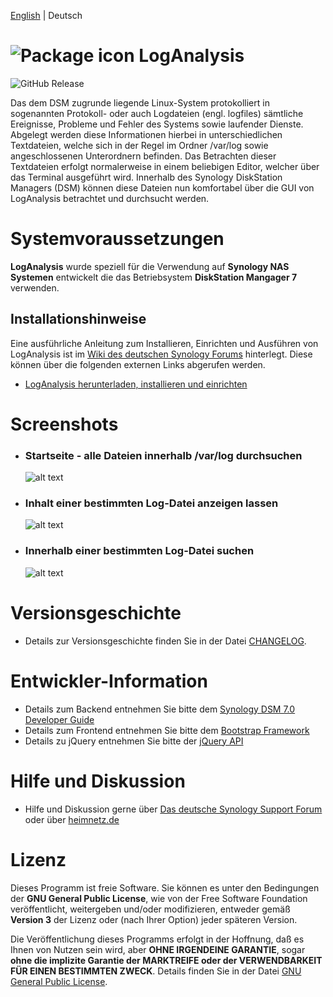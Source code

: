 [English](https://github.com/toafez/LogAnalysis/blob/main/README_en.md) | Deutsch 

# ![Package icon](/ui/images/logo_24.png) LogAnalysis
![GitHub Release](https://img.shields.io/github/v/release/toafez/LogAnalysis?link=https%3A%2F%2Fgithub.com%2Ftoafez%2FLogAnalysis%2Freleases)

Das dem DSM zugrunde liegende Linux-System protokolliert in sogenannten Protokoll- oder auch Logdateien (engl. logfiles) sämtliche Ereignisse, Probleme und Fehler des Systems sowie laufender Dienste. Abgelegt werden diese Informationen hierbei in unterschiedlichen Textdateien, welche sich in der Regel im Ordner /var/log sowie angeschlossenen Unterordnern befinden. Das Betrachten dieser Textdateien erfolgt normalerweise in einem beliebigen Editor, welcher über das Terminal ausgeführt wird. Innerhalb des Synology DiskStation Managers (DSM) können diese Dateien nun komfortabel über die GUI von LogAnalysis betrachtet und durchsucht werden.

# Systemvoraussetzungen
**LogAnalysis** wurde speziell für die Verwendung auf **Synology NAS Systemen** entwickelt die das Betriebsystem **DiskStation Mangager 7** verwenden.

## Installationshinweise
Eine ausführliche Anleitung zum Installieren, Einrichten und Ausführen von LogAnalysis ist im [Wiki des deutschen Synology Forums](https://www.synology-forum.de/wiki/Hauptseite) hinterlegt. Diese können über die folgenden externen Links abgerufen werden.

- [LogAnalysis herunterladen, installieren und einrichten](https://www.synology-forum.de/wiki/LogAnalysis_herunterladen,_installieren_und_einrichten)
 
# Screenshots
  - ### Startseite - alle Dateien innerhalb /var/log durchsuchen
    ![alt text](https://github.com/toafez/LogAnalysis/blob/main/images/App_Snapshot_01.png)
  - ### Inhalt einer bestimmten Log-Datei anzeigen lassen
    ![alt text](https://github.com/toafez/LogAnalysis/blob/main/images/App_Snapshot_02.png)
  - ### Innerhalb einer bestimmten Log-Datei suchen
    ![alt text](https://github.com/toafez/LogAnalysis/blob/main/images/App_Snapshot_03.png)
    
# Versionsgeschichte
- Details zur Versionsgeschichte finden Sie in der Datei [CHANGELOG](CHANGELOG).

# Entwickler-Information
- Details zum Backend entnehmen Sie bitte dem [Synology DSM 7.0 Developer Guide](https://help.synology.com/developer-guide/)
- Details zum Frontend entnehmen Sie bitte dem [Bootstrap Framework](https://getbootstrap.com/)
- Details zu jQuery entnehmen Sie bitte der [jQuery API](https://api.jquery.com/)

# Hilfe und Diskussion
- Hilfe und Diskussion gerne über [Das deutsche Synology Support Forum](https://www.synology-forum.de/threads/loganalysis-gui-zum-betrachten-und-durchsuchen-von-var-log.107180/) oder über [heimnetz.de](https://forum.heimnetz.de/threads/loganalysis-3rdparty-app-fuer-synology-nas-dsm-7.484/)

# Lizenz
Dieses Programm ist freie Software. Sie können es unter den Bedingungen der **GNU General Public License**, wie von der Free Software Foundation veröffentlicht, weitergeben und/oder modifizieren, entweder gemäß **Version 3** der Lizenz oder (nach Ihrer Option) jeder späteren Version.

Die Veröffentlichung dieses Programms erfolgt in der Hoffnung, daß es Ihnen von Nutzen sein wird, aber **OHNE IRGENDEINE GARANTIE**, sogar **ohne die implizite Garantie der MARKTREIFE oder der VERWENDBARKEIT FÜR EINEN BESTIMMTEN ZWECK**. Details finden Sie in der Datei [GNU General Public License](LICENSE).
